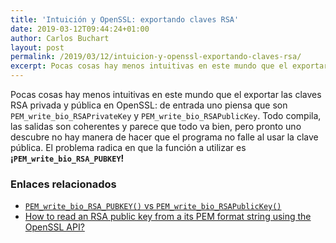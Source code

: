 ```yaml
---
title: 'Intuición y OpenSSL: exportando claves RSA'
date: 2019-03-12T09:44:24+01:00
author: Carlos Buchart
layout: post
permalink: /2019/03/12/intuicion-y-openssl-exportando-claves-rsa/
excerpt: Pocas cosas hay menos intuitivas en este mundo que el exportar las claves RSA privada y pública en OpenSSL. Veamos cómo hacerlo correctamente.
---
```

Pocas cosas hay menos intuitivas en este mundo que el exportar las claves RSA privada y pública en OpenSSL: de entrada uno piensa que son `PEM_write_bio_RSAPrivateKey` y `PEM_write_bio_RSAPublicKey`. Todo compila, las salidas son coherentes y parece que todo va bien, pero pronto uno descubre no hay manera de hacer que el programa no falle al usar la clave pública. El problema radica en que la función a utilizar es **¡`PEM_write_bio_RSA_PUBKEY`!**

### Enlaces relacionados
- [`PEM_write_bio_RSA_PUBKEY()` vs `PEM_write_bio_RSAPublicKey()`](https://dmiyakawa.blogspot.com/2013/03/pemwritebiorsapubkey-vs.html)
- [How to read an RSA public key from a its PEM format string using the OpenSSL API?](https://stackoverflow.com/a/42484452/1485885)